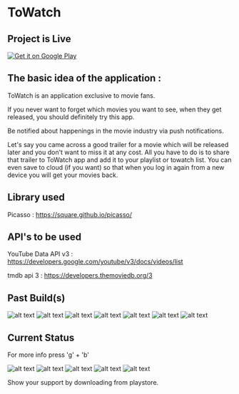 # ToWatch

## Project is Live

[![Get it on Google Play](https://developer.android.com/images/brand/en_generic_rgb_wo_60.png)](https://play.google.com/store/apps/details?id=com.alphae.rishi.towatch)

## The basic idea of the application : 
  ToWatch is an application exclusive to movie fans.

If you never want to forget which movies you want to see, when they get released, you should definitely try this app.

Be notified about happenings in the movie industry via push notifications.

Let's say you came across a good trailer for a movie which will be released later and you don't want to miss it at any cost. All you have to do is to share that trailer to ToWatch app and add it to your playlist or towatch list. You can even save to cloud (if you want) so that when you log in again from a new device you will get your movies back.


## Library used

Picasso : https://square.github.io/picasso/

## API's to be used 

YouTube Data API v3 : https://developers.google.com/youtube/v3/docs/videos/list

tmdb api 3 : https://developers.themoviedb.org/3

## Past Build(s)

![alt text](screenshots/pastBuild1.png "1") ![alt text](screenshots/pastBuild2.png "2") ![alt text](screenshots/pastBuild3.png "3") ![alt text](screenshots/pastBuild4.png "4")
![alt text](screenshots/pastBuild5.png "5") ![alt text](screenshots/pastBuild6.png "6") ![alt text](screenshots/pastBuild7.png "7")

## Current Status 
For more info press 'g' + 'b'

![alt text](screenshots/currentStatus1.png "1") ![alt text](screenshots/currentStatus2.png "2") ![alt text](screenshots/currentStatus3.png "3")
![alt text](screenshots/currentStatus4.png "4") ![alt text](screenshots/currentStatus5.png "5") 

Show your support by downloading from playstore.
